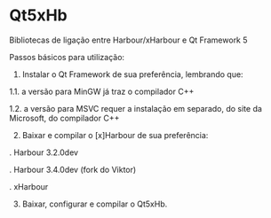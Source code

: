 # Qt5xHb
Bibliotecas de ligação entre Harbour/xHarbour e Qt Framework 5

Passos básicos para utilização:

1. Instalar o Qt Framework de sua preferência, lembrando que:

1.1. a versão para MinGW já traz o compilador C++

1.2. a versão para MSVC requer a instalação em separado, do site da Microsoft, do compilador C++

2. Baixar e compilar o [x]Harbour de sua preferência:

. Harbour 3.2.0dev

. Harbour 3.4.0dev (fork do Viktor)

. xHarbour

3. Baixar, configurar e compilar o Qt5xHb. 
